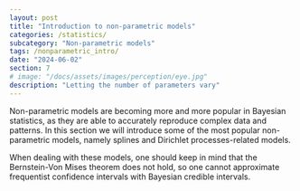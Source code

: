 ```yaml
---
layout: post
title: "Introduction to non-parametric models"
categories: /statistics/
subcategory: "Non-parametric models"
tags: /nonparametric_intro/
date: "2024-06-02"
section: 7
# image: "/docs/assets/images/perception/eye.jpg"
description: "Letting the number of parameters vary"
---
```


Non-parametric models are becoming more and more popular in Bayesian
statistics, as they are able to accurately reproduce complex data
and patterns.
In this section we will introduce some of the most popular
non-parametric models, namely splines and Dirichlet processes-related
models.

When dealing with these models, one should keep in mind that
the Bernstein-Von Mises theorem does not hold, so one cannot
approximate frequentist confidence intervals with Bayesian
credible intervals.